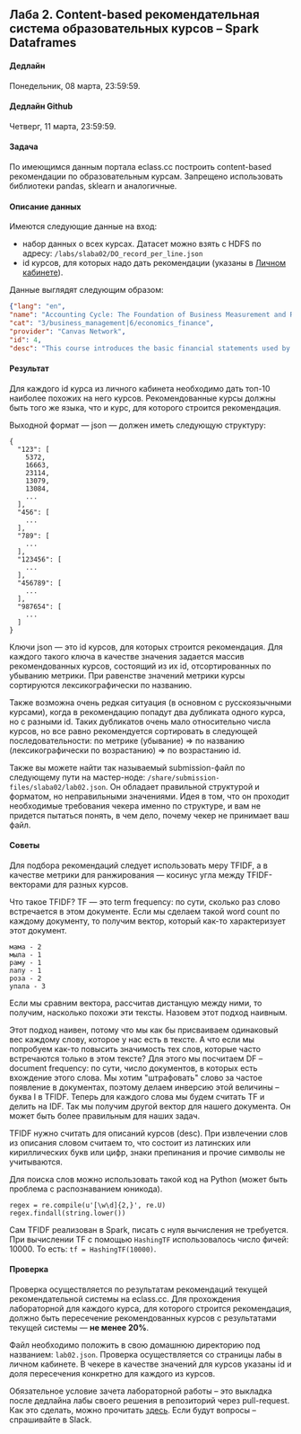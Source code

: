 ## Лаба 2. Content-based рекомендательная система образовательных курсов – Spark Dataframes

#### Дедлайн

Понедельник,  08 марта, 23:59:59.

#### Дедлайн Github

Четверг, 11 марта, 23:59:59.

#### Задача

По имеющимся данным портала eclass.cc построить content-based рекомендации по образовательным курсам. Запрещено использовать библиотеки pandas, sklearn и аналогичные.

#### Описание данных

Имеются следующие данные на вход:

* набор данных о всех курсах. Датасет можно взять с HDFS по адресу: `/labs/slaba02/DO_record_per_line.json`
* id курсов, для которых надо дать рекомендации (указаны в [Личном кабинете](https://lk-spark.newprolab.com/lab/slaba02)).

Данные выглядят следующим образом:

```json
{"lang": "en", 
"name": "Accounting Cycle: The Foundation of Business Measurement and Reporting", 
"cat": "3/business_management|6/economics_finance", 
"provider": "Canvas Network", 
"id": 4, 
"desc": "This course introduces the basic financial statements used by most businesses, as well as the essential tools used to prepare them. This course will serve as a resource to help business students succeed in their upcoming university-level accounting classes, and as a refresher for upper division accounting students who are struggling to recall elementary concepts essential to more advanced accounting topics. Business owners will also benefit from this class by gaining essential skills necessary to organize and manage information pertinent to operating their business. At the conclusion of the class, students will understand the balance sheet, income statement, and cash flow statement. They will be able to differentiate between cash basis and accrual basis techniques, and know when each is appropriate. They\u2019ll also understand the accounting equation, how to journalize and post transactions, how to adjust and close accounts, and how to prepare key financial reports. All material for this class is written and delivered by the professor, and can be previewed here. Students must have access to a spreadsheet program to participate."}
```

#### Результат

Для каждого id курса из личного кабинета необходимо дать топ-10 наиболее похожих на него курсов. Рекомендованные курсы должны быть того же языка, что и курс, для которого строится рекомендация.

Выходной формат — json — должен иметь следующую структуру:

```
{
  "123": [
    5372,
    16663,
    23114,
    13079,
    13084,
    ...
  ],
  "456": [
    ...
  ],
  "789": [
    ...
  ],
  "123456": [
    ...
  ],
  "456789": [
    ...
  ],
  "987654": [
    ...
  ]
}
```

Ключи json — это id курсов, для которых строится рекомендация. Для каждого такого ключа в качестве значения задается массив рекомендованных курсов, состоящий из их id, отсортированных по убыванию метрики. При равенстве значений метрики курсы сортируются лексикографически по названию.

Также возможна очень редкая ситуация (в основном с русскоязычными курсами), когда в рекомендацию попадут два дубликата одного курса, но с разными id. Таких дубликатов очень мало относительно числа курсов, но все равно рекомендуется сортировать в следующей последовательности: по метрике (убывание) => по названию (лексикографически по возрастанию) => по возрастанию id.

Также вы можете найти так называемый submission-файл по следующему пути на мастер-ноде: `/share/submission-files/slaba02/lab02.json`. Он обладает правильной структурой и форматом, но неправильными значениями. Идея в том, что он проходит необходимые требования чекера именно по структуре, и вам не придется пытаться понять, в чем дело, почему чекер не принимает ваш файл.

#### Советы

Для подбора рекомендаций следует использовать меру TFIDF, а в качестве метрики для ранжирования — косинус угла между TFIDF-векторами для разных курсов.

Что такое TFIDF? TF — это term frequency: по сути, сколько раз слово встречается в этом документе. Если мы сделаем такой word count по каждому документу, то получим вектор, который как-то характеризует этот документ. 

```
мама - 2
мыла - 1
раму - 1
лапу - 1
роза - 2
упала - 3
```

Если мы сравним вектора, рассчитав дистанцую между ними, то получим, насколько похожи эти тексты. Назовем этот подход наивным.

Этот подход наивен, потому что мы как бы присваиваем одинаковый вес каждому слову, которое у нас есть в тексте. А что если мы попробуем как-то повысить значимость тех слов, которые часто встречаются только в этом тексте? Для этого мы посчитаем DF – document frequency: по сути, число документов, в которых есть вхождение этого слова. Мы хотим "штрафовать" слово за частое появление в документах, поэтому делаем инверсию этой величины – буква I в TFIDF. Теперь для каждого слова мы будем считать TF и делить на IDF. Так мы получим другой вектор для нашего документа. Он может быть более правильным для наших задач.

TFIDF нужно считать для описаний курсов (desc). При извлечении слов из описания словом считаем то, что состоит из латинских или кириллических букв или цифр, знаки препинания и прочие символы не учитываются.

Для поиска слов можно использовать такой код на Python (может быть проблема с распознаванием юникода). 

```
regex = re.compile(u'[\w\d]{2,}', re.U)
regex.findall(string.lower())
```

Сам TFIDF реализован в Spark, писать с нуля вычисления не требуется. При вычислении TF с помощью `HashingTF` использовалось число фичей: 10000. То есть: `tf = HashingTF(10000)`.

#### Проверка

Проверка осуществляется по результатам рекомендаций текущей рекомендательной системы на eclass.cc. Для прохождения лабораторной для каждого курса, для которого строится рекомендация, должно быть пересечение рекомендованных курсов с результатами текущей системы — **не менее 20%**.

Файл необходимо положить в свою домашнюю директорию под названием: `lab02.json`. Проверка осуществляется со страницы лабы в личном кабинете. В чекере в качестве значений для курсов указаны id и доля пересечения конкретно для каждого из курсов.

Обязательное условие зачета лабораторной работы – это выкладка после дедлайна лабы своего решения в репозиторий через pull-request. Как это сделать, можно прочитать [здесь](/git.md). Если будут вопросы – спрашивайте в Slack.
